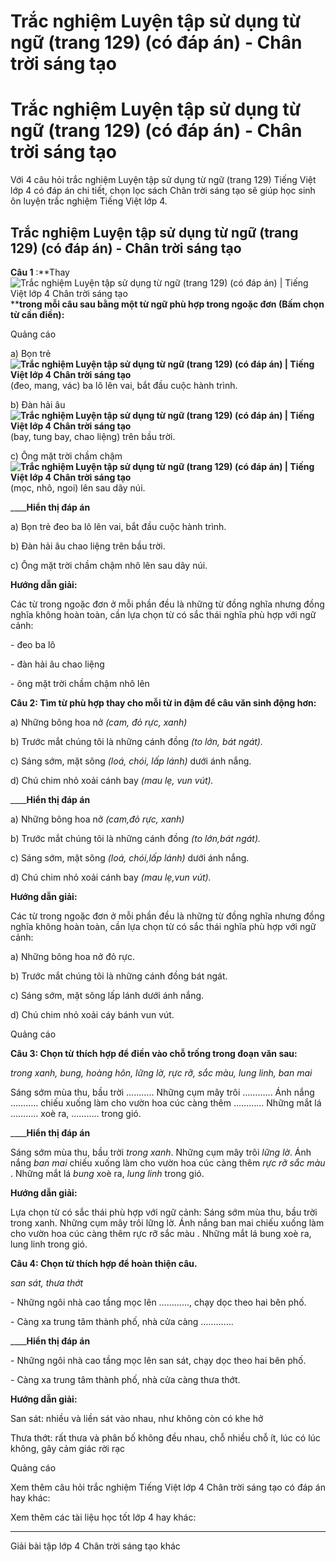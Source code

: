 # Trắc nghiệm Luyện tập sử dụng từ ngữ (trang 129) (có đáp án) - Chân trời sáng tạo

# Trắc nghiệm Luyện tập sử dụng từ ngữ (trang 129) (có đáp án) - Chân trời sáng tạo

Với 4 câu hỏi trắc nghiệm Luyện tập sử dụng từ ngữ (trang 129) Tiếng Việt lớp 4 có đáp án chi tiết, chọn lọc sách Chân trời sáng tạo sẽ giúp học sinh ôn luyện trắc nghiệm Tiếng Việt lớp 4.

## Trắc nghiệm Luyện tập sử dụng từ ngữ (trang 129) (có đáp án) - Chân trời sáng tạo

**Câu 1** :**Thay![Trắc nghiệm Luyện tập sử dụng từ ngữ \(trang 129\) \(có đáp án\) | Tiếng Việt lớp 4 Chân trời sáng tạo](https://vietjack.com/tieng-viet-4-ct/images/trac-nghiem-luyen-tu-va-cau-luyen-tap-su-dung-tu-ngu-249710.PNG)****trong mỗi câu sau bằng một từ ngữ phù hợp trong ngoặc đơn (Bấm chọn từ cần điền):**

Quảng cáo

a) Bọn trẻ **![Trắc nghiệm Luyện tập sử dụng từ ngữ \(trang 129\) \(có đáp án\) | Tiếng Việt lớp 4 Chân trời sáng tạo](https://vietjack.com/tieng-viet-4-ct/images/trac-nghiem-luyen-tu-va-cau-luyen-tap-su-dung-tu-ngu-249710.PNG)**(đeo, mang, vác) ba lô lên vai, bắt đầu cuộc hành trình.

b) Đàn hải âu **![Trắc nghiệm Luyện tập sử dụng từ ngữ \(trang 129\) \(có đáp án\) | Tiếng Việt lớp 4 Chân trời sáng tạo](https://vietjack.com/tieng-viet-4-ct/images/trac-nghiem-luyen-tu-va-cau-luyen-tap-su-dung-tu-ngu-249710.PNG)**(bay, tung bay, chao liệng) trên bầu trời.

c) Ông mặt trời chầm chậm **![Trắc nghiệm Luyện tập sử dụng từ ngữ \(trang 129\) \(có đáp án\) | Tiếng Việt lớp 4 Chân trời sáng tạo](https://vietjack.com/tieng-viet-4-ct/images/trac-nghiem-luyen-tu-va-cau-luyen-tap-su-dung-tu-ngu-249710.PNG)**(mọc, nhô, ngoi) lên sau dãy núi.

____**Hiển thị đáp án**

a) Bọn trẻ đeo ba lô lên vai, bắt đầu cuộc hành trình.

b) Đàn hải âu chao liệng trên bầu trời.

c) Ông mặt trời chầm chậm nhô lên sau dãy núi.

**Hướng dẫn giải:**

Các từ trong ngoặc đơn ở mỗi phần đều là những từ đồng nghĩa nhưng đồng nghĩa không hoàn toàn, cần lựa chọn từ có sắc thái nghĩa phù hợp với ngữ cảnh:

\- đeo ba lô

\- đàn hải âu chao liệng

\- ông mặt trời chầm chậm nhô lên

**Câu 2: Tìm từ phù hợp thay cho mỗi từ in đậm để câu văn sinh động hơn:**

a) Những bông hoa nở _(cam, đỏ rực, xanh)_

b) Trước mắt chúng tôi là những cánh đồng _(to lớn, bát ngát)._

c) Sáng sớm, mặt sông _(loá, chói, lấp lánh)_ dưới ánh nắng.

d) Chú chim nhỏ xoải cánh bay _(mau lẹ, vun vút)._

____**Hiển thị đáp án**

a) Những bông hoa nở _(cam,_đỏ rực,_ xanh)_

b) Trước mắt chúng tôi là những cánh đồng _(to lớn,_bát ngát_)._

c) Sáng sớm, mặt sông _(loá, chói,_lấp lánh_)_ dưới ánh nắng.

d) Chú chim nhỏ xoải cánh bay _(mau lẹ,_vun vút_)._

**Hướng dẫn giải:**

Các từ trong ngoặc đơn ở mỗi phần đều là những từ đồng nghĩa nhưng đồng nghĩa không hoàn toàn, cần lựa chọn từ có sắc thái nghĩa phù hợp với ngữ cảnh:

a) Những bông hoa nở đỏ rực.

b) Trước mắt chúng tôi là những cánh đồng bát ngát. 

c) Sáng sớm, mặt sông lấp lánh dưới ánh nắng. 

d) Chú chim nhỏ xoải cáy bánh vun vút. 

Quảng cáo

**Câu 3: Chọn từ thích hợp để điền vào chỗ trống trong đoạn văn sau:**

_trong xanh, bung, hoàng hôn, lững lờ, rực rỡ, sắc màu, lung linh, ban mai_

Sáng sớm mùa thu, bầu trời ……….. Những cụm mây trôi ………... Ánh nắng ……….. chiếu xuống làm cho vườn hoa cúc càng thêm ………... Những mắt lá ……….. xoè ra, ……….. trong gió.

____**Hiển thị đáp án**

Sáng sớm mùa thu, bầu trời _trong xanh_. Những cụm mây trôi _lững lờ_. Ánh nắng _ban mai_ chiếu xuống làm cho vườn hoa cúc càng thêm _rực rỡ sắc màu_ . Những mắt lá _bung_ xoè ra, _lung linh_ trong gió.

**Hướng dẫn giải:**

Lựa chọn từ có sắc thái phù hợp với ngữ cảnh: Sáng sớm mùa thu, bầu trời trong xanh. Những cụm mây trôi lững lờ. Ánh nắng ban mai chiếu xuống làm cho vườn hoa cúc càng thêm rực rỡ sắc màu . Những mắt lá bung xoè ra, lung linh trong gió.

**Câu 4: Chọn từ thích hợp để hoàn thiện câu.**

_san sát, thưa thớt_

\- Những ngôi nhà cao tầng mọc lên …………, chạy dọc theo hai bên phố.

\- Càng xa trung tâm thành phố, nhà cửa càng ………….

____**Hiển thị đáp án**

\- Những ngôi nhà cao tầng mọc lên san sát, chạy dọc theo hai bên phố.

\- Càng xa trung tâm thành phố, nhà cửa càng thưa thớt.

**Hướng dẫn giải:**

San sát: nhiều và liền sát vào nhau, như không còn có khe hở

Thưa thớt: rất thưa và phân bố không đều nhau, chỗ nhiều chỗ ít, lúc có lúc không, gây cảm giác rời rạc

Quảng cáo

Xem thêm câu hỏi trắc nghiệm Tiếng Việt lớp 4 Chân trời sáng tạo có đáp án hay khác:

Xem thêm các tài liệu học tốt lớp 4 hay khác:

* * *

Giải bài tập lớp 4 Chân trời sáng tạo khác
